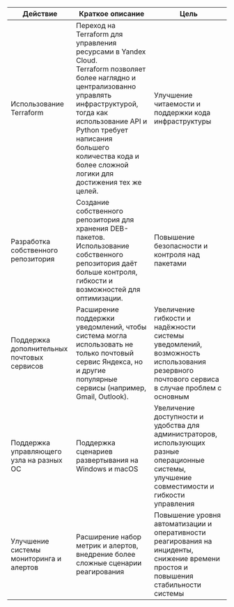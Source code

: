 | **Действие**                               | **Краткое описание**                                                                                                                                                                                                                                                                  | **Цель**                                                                                                                                       |
|--------------------------------------------|---------------------------------------------------------------------------------------------------------------------------------------------------------------------------------------------------------------------------------------------------------------------------------------|------------------------------------------------------------------------------------------------------------------------------------------------|
| Использование Terraform                    | Переход на Terraform для управления ресурсами в Yandex Cloud.<br/>Terraform позволяет более наглядно и централизованно управлять инфраструктурой, тогда как использование API и Python требует написания большего количества кода и более сложной логики для достижения тех же целей. | Улучшение читаемости и поддержки кода инфраструктуры                                                                                           |
| Разработка собственного репозитория        | Создание собственного репозитория для хранения DEB-пакетов.<br> Использование собственного репозитория даёт больше контроля, гибкости и возможностей для оптимизации.                                                                                                                 | Повышение безопасности и контроля над пакетами                                                                                                 |
| Поддержка дополнительных почтовых сервисов | Расширение поддержки уведомлений, чтобы система могла использовать не только почтовый сервис Яндекса, но и другие популярные сервисы (например, Gmail, Outlook).                                                                                                                      | Увеличение гибкости и надёжности системы уведомлений, возможность использования резервного почтового сервиса в случае проблем с основным       |
| Поддержка управляющего узла на разных ОС   | Поддержка сценариев развертывания на Windows и macOS                                                                                                                                                                                                                                  | Увеличение доступности и удобства для администраторов, использующих разные операционные системы, улучшение совместимости и гибкости управления |
| Улучшение системы мониторинга и алертов    | Расширение набор метрик и алертов, внедрение более сложные сценарии реагирования                                                                                                                                                                                                      | Повышение уровня автоматизации и оперативности реагирования на инциденты, снижение времени простоя и повышения стабильности системы            |
